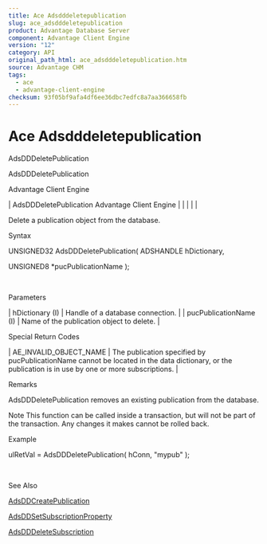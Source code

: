 ```yaml
---
title: Ace Adsdddeletepublication
slug: ace_adsdddeletepublication
product: Advantage Database Server
component: Advantage Client Engine
version: "12"
category: API
original_path_html: ace_adsdddeletepublication.htm
source: Advantage CHM
tags:
  - ace
  - advantage-client-engine
checksum: 93f05bf9afa4df6ee36dbc7edfc8a7aa366658fb
---
```


# Ace Adsdddeletepublication

AdsDDDeletePublication

AdsDDDeletePublication

Advantage Client Engine

| AdsDDDeletePublication  Advantage Client Engine |  |  |  |  |

Delete a publication object from the database.

Syntax

UNSIGNED32 AdsDDDeletePublication( ADSHANDLE hDictionary,

UNSIGNED8 \*pucPublicationName );

 

Parameters

| hDictionary (I) | Handle of a database connection. |
| pucPublicationName (I) | Name of the publication object to delete. |

Special Return Codes

| AE\_INVALID\_OBJECT\_NAME | The publication specified by pucPublicationName cannot be located in the data dictionary, or the publication is in use by one or more subscriptions. |

Remarks

AdsDDDeletePublication removes an existing publication from the database.

Note This function can be called inside a transaction, but will not be part of the transaction. Any changes it makes cannot be rolled back.

Example

ulRetVal = AdsDDDeletePublication( hConn, "mypub" );

 

See Also

[AdsDDCreatePublication](ace_adsddcreatepublication.md)

[AdsDDSetSubscriptionProperty](ace_adsddsetsubscriptionproperty.md)

[AdsDDDeleteSubscription](ace_adsdddeletesubscription.md)

